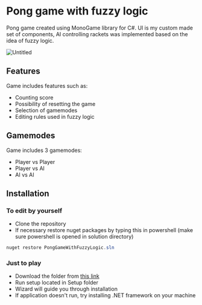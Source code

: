 # Pong game with fuzzy logic
Pong game created using MonoGame library for C#. UI is my custom made set of components, AI controlling rackets was implemented based on the idea of fuzzy logic.

![Untitled](https://github.com/user-attachments/assets/e1d73bf9-97b3-4106-968e-247130cd8167)

## Features
Game includes features such as:
 - Counting score
 - Possibility of resetting the game
 - Selection of gamemodes
 - Editing rules used in fuzzy logic
## Gamemodes
Game includes 3 gamemodes: 
  - Player vs Player
  - Player vs AI
  - AI vs AI
## Installation
### To edit by yourself 
- Clone the repository
- If necessary restore nuget packages by typing this in powershell (make sure powershell is opened in solution directory)
```powershell
nuget restore PongGameWithFuzzyLogic.sln
```
### Just to play
- Download the folder from [this link]([https://download-directory.github.io/?url=https://github.com/KacperZawalski/PongGameWithFuzzyLogic/tree/master/PongGameWithFuzzyLogic/bin/releases/download/v1.0.0](https://download-directory.github.io/?url=https%3A%2F%2Fgithub.com%2FKacperZawalski%2FPongGameWithFuzzyLogic%2Ftree%2Fmaster%2FPongGameWithFuzzyLogic%2Fbin%2FRelease)) 
- Run setup located in Setup folder
- Wizard will guide you through installation
- If application doesn't run, try installing .NET framework on your machine


